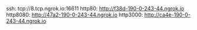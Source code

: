 ssh: tcp://8.tcp.ngrok.io:16611 
http80: http://f38d-190-0-243-44.ngrok.io 
http8080: http://47a2-190-0-243-44.ngrok.io 
http3000: http://ca4e-190-0-243-44.ngrok.io 
